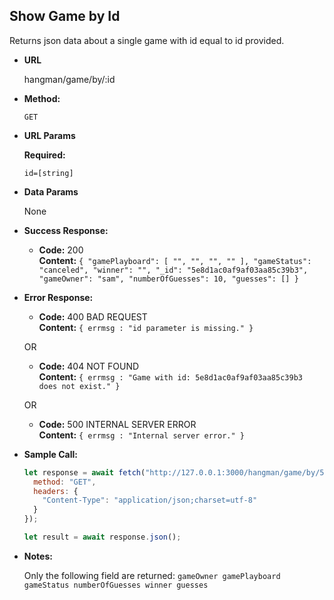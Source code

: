 ## **Show Game by Id**

Returns json data about a single game with id equal to id provided.

- **URL**

  hangman/game/by/:id

- **Method:**

  `GET`

- **URL Params**

  **Required:**

  `id=[string]`

- **Data Params**

  None

- **Success Response:**

  - **Code:** 200 <br />
    **Content:** `{
  "gamePlayboard": [
    "",
    "",
    "",
    ""
  ],
  "gameStatus": "canceled",
  "winner": "",
  "_id": "5e8d1ac0af9af03aa85c39b3",
  "gameOwner": "sam",
  "numberOfGuesses": 10,
  "guesses": []
}`

- **Error Response:**

  - **Code:** 400 BAD REQUEST <br />
    **Content:** `{ errmsg : "id parameter is missing." }`

  OR

  - **Code:** 404 NOT FOUND <br />
    **Content:** `{ errmsg : "Game with id: 5e8d1ac0af9af03aa85c39b3 does not exist." }`

  OR

  - **Code:** 500 INTERNAL SERVER ERROR <br />
    **Content:** `{ errmsg : "Internal server error." }`

- **Sample Call:**

  ```javascript
  let response = await fetch("http://127.0.0.1:3000/hangman/game/by/5e8d1ac0af9af03aa85c39b3", {
    method: "GET",
    headers: {
      "Content-Type": "application/json;charset=utf-8"
    }
  });

  let result = await response.json();
  ```
* **Notes:**

   Only the following field are returned: `gameOwner gamePlayboard gameStatus numberOfGuesses winner guesses`
